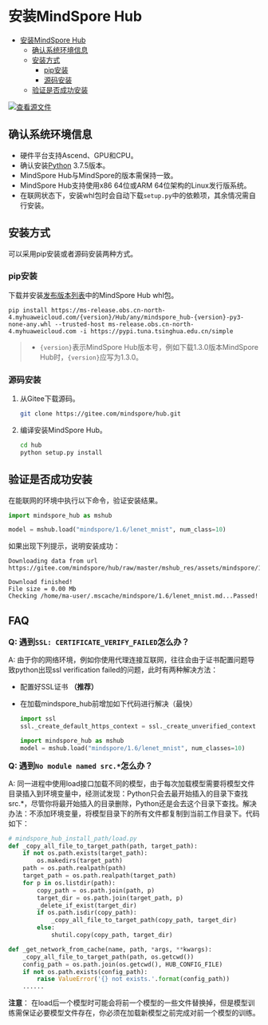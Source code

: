 # 安装MindSpore Hub

- [安装MindSpore Hub](#安装mindspore-hub)
    - [确认系统环境信息](#确认系统环境信息)
    - [安装方式](#安装方式)
        - [pip安装](#pip安装)
        - [源码安装](#源码安装)
    - [验证是否成功安装](#验证是否成功安装)

[![查看源文件](https://mindspore-website.obs.cn-north-4.myhuaweicloud.com/website-images/master/resource/_static/logo_source.svg)](https://gitee.com/mindspore/docs/blob/master/docs/hub/docs/source_zh_cn/hub_installation.md)

## 确认系统环境信息

- 硬件平台支持Ascend、GPU和CPU。
- 确认安装[Python](https://www.python.org/ftp/python/3.7.5/Python-3.7.5.tgz) 3.7.5版本。
- MindSpore Hub与MindSpore的版本需保持一致。
- MindSpore Hub支持使用x86 64位或ARM 64位架构的Linux发行版系统。
- 在联网状态下，安装whl包时会自动下载`setup.py`中的依赖项，其余情况需自行安装。

## 安装方式

可以采用pip安装或者源码安装两种方式。

### pip安装

下载并安装[发布版本列表](https://www.mindspore.cn/versions)中的MindSpore Hub whl包。

```shell
pip install https://ms-release.obs.cn-north-4.myhuaweicloud.com/{version}/Hub/any/mindspore_hub-{version}-py3-none-any.whl --trusted-host ms-release.obs.cn-north-4.myhuaweicloud.com -i https://pypi.tuna.tsinghua.edu.cn/simple
```

> - `{version}`表示MindSpore Hub版本号，例如下载1.3.0版本MindSpore Hub时，`{version}`应写为1.3.0。

### 源码安装

1. 从Gitee下载源码。

   ```bash
   git clone https://gitee.com/mindspore/hub.git
   ```

2. 编译安装MindSpore Hub。

   ```bash
   cd hub
   python setup.py install
   ```

## 验证是否成功安装

在能联网的环境中执行以下命令，验证安装结果。

```python
import mindspore_hub as mshub

model = mshub.load("mindspore/1.6/lenet_mnist", num_class=10)
```

如果出现下列提示，说明安装成功：

```text
Downloading data from url https://gitee.com/mindspore/hub/raw/master/mshub_res/assets/mindspore/1.6/lenet_mnist.md

Download finished!
File size = 0.00 Mb
Checking /home/ma-user/.mscache/mindspore/1.6/lenet_mnist.md...Passed!
```

## FAQ

<font size=3>**Q: 遇到`SSL: CERTIFICATE_VERIFY_FAILED`怎么办？**</font>

A: 由于你的网络环境，例如你使用代理连接互联网，往往会由于证书配置问题导致python出现ssl verification failed的问题，此时有两种解决方法：

- 配置好SSL证书 **（推荐）**
- 在加载mindspore_hub前增加如下代码进行解决（最快）

   ```python
   import ssl
   ssl._create_default_https_context = ssl._create_unverified_context

   import mindspore_hub as mshub
   model = mshub.load("mindspore/1.6/lenet_mnist", num_classes=10)
   ```

<font size=3>**Q: 遇到`No module named src.*`怎么办？**</font>

A: 同一进程中使用load接口加载不同的模型，由于每次加载模型需要将模型文件目录插入到环境变量中，经测试发现：Python只会去最开始插入的目录下查找src.*，尽管你将最开始插入的目录删除，Python还是会去这个目录下查找。解决办法：不添加环境变量，将模型目录下的所有文件都复制到当前工作目录下。代码如下：

```python
# mindspore_hub_install_path/load.py
def _copy_all_file_to_target_path(path, target_path):
    if not os.path.exists(target_path):
        os.makedirs(target_path)
    path = os.path.realpath(path)
    target_path = os.path.realpath(target_path)
    for p in os.listdir(path):
        copy_path = os.path.join(path, p)
        target_dir = os.path.join(target_path, p)
        _delete_if_exist(target_dir)
        if os.path.isdir(copy_path):
            _copy_all_file_to_target_path(copy_path, target_dir)
        else:
            shutil.copy(copy_path, target_dir)

def _get_network_from_cache(name, path, *args, **kwargs):
    _copy_all_file_to_target_path(path, os.getcwd())
    config_path = os.path.join(os.getcwd(), HUB_CONFIG_FILE)
    if not os.path.exists(config_path):
        raise ValueError('{} not exists.'.format(config_path))
    ......
```

**注意**： 在load后一个模型时可能会将前一个模型的一些文件替换掉，但是模型训练需保证必要模型文件存在，你必须在加载新模型之前完成对前一个模型的训练。
